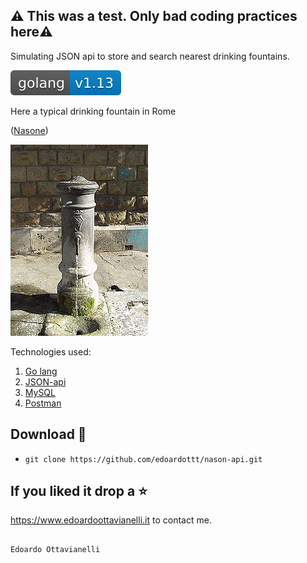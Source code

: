 ## ⚠️ This was a test. Only bad coding practices here⚠️

Simulating JSON api to store and search nearest drinking fountains.

![golangversion](https://github.com/edoardottt/nason-api/blob/master/images/golang.svg)


Here a typical drinking fountain in Rome

([Nasone](https://en.wikipedia.org/wiki/Nasone))

![Nasone](https://github.com/edoardottt/nason-api/blob/master/images/nasone.JPG)


Technologies used:

1. [Go lang](https://golang.org/)
2. [JSON-api](https://jsonapi.org/)
3. [MySQL](https://www.mysql.com)
4. [Postman](https://www.postman.com/)


Download 📡
------

- `git clone https://github.com/edoardottt/nason-api.git`


If you liked it drop a :star:
------

https://www.edoardoottavianelli.it to contact me.

                                                                        Edoardo Ottavianelli
